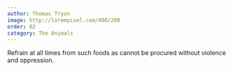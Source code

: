 ```yaml
---
author: Thomas Tryon
image: http://lorempixel.com/400/200
order: 62
category: The Animals
---
```


Refrain at all times from such foods as cannot be procured without violence and oppression.
